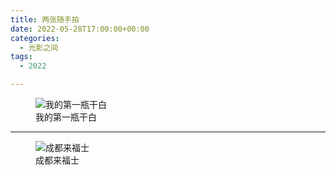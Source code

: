 ```yaml
---
title: 两张随手拍
date: 2022-05-28T17:00:00+00:00
categories:
  - 光影之间
tags:
  - 2022

---
```

<div class="wp-block-image">
  <figure class="aligncenter"><img decoding="async" src="https://img.oceanum.top/202205281656879.jpg!small" alt="我的第一瓶干白" title="我的第一瓶干白" /><figcaption>我的第一瓶干白</figcaption></figure>
</div>

<hr class="wp-block-separator has-alpha-channel-opacity" />

<div class="wp-block-image">
  <figure class="aligncenter"><img decoding="async" src="https://img.oceanum.top/202205281656863.jpg!small" alt="成都来福士" title="成都来福士" /><figcaption>成都来福士</figcaption></figure>
</div>